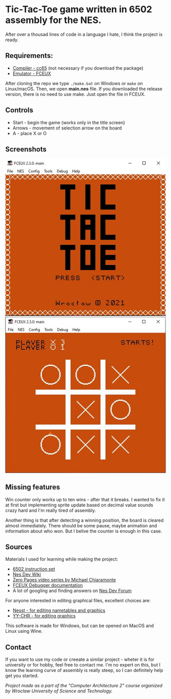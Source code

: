 # Tic-Tac-Toe game written in 6502 assembly for the NES.

After over a thousad lines of code in a language I hate, I think the project is ready.

## Requirements: 
* [Compiler - cc65](https://cc65.github.io/getting-started.html) (not necessary if you download the package)
* [Emulator - FCEUX](http://fceux.com/web/download.html)

After cloning the repo we type `./make.bat` on Windows or `make` on Linux/macOS. Then, we open **main.nes** file.
If you downloaded the release version, there is no need to use make. Just open the file in FCEUX.

## Controls
* Start - begin the game (works only in the title screen)
* Arrows - movement of selection arrow on the board
* A - place X or O

## Screenshots
![Title Screen](./docs/1.jpg)
![Gameplay](./docs/2.jpg)

## Missing features
Win counter only works up to ten wins - after that it breaks. I wanted to fix it at first but implementing sprite update based on decimal value sounds crazy hard and I'm really tired of assembly.

Another thing is that after detecting a winning position, the board is cleared almost immediately. There should be some pause, maybe animation and information about who won. But I belive the counter is enough in this case.


## Sources

Materials I used for learning while making the project:
* [6502 instruction set](http://www.6502.org/tutorials/6502opcodes.html#STA)
* [Nes Dev Wiki](https://wiki.nesdev.com/)
* [Zero Pages video series by Michael Chiaramonte](https://www.youtube.com/watch?v=JgdcGcJga4w&list=PL29OkqO3wUxzOmjc0VKcdiNPqwliHEuEk)
* [FCEUX Debugger documentation](http://fceux.com/web/help/Debugger.html)
* A lot of googling and finding answers on [Nes Dev Forum](https://forums.nesdev.com/)

For anyone interested in editing graphical files, excellent choices are:
* [Nesst - for editing nametables and graphics](https://shiru.untergrund.net/software.shtml)
* [YY-CHR - for editing graphics](https://www.romhacking.net/utilities/119/)

This software is made for Windows, but can be opened on MacOS and Linux using Wine. 

## Contact
If you want to use my code or creeate a similar project - wheter it is for university or for hobby, feel free to contact me. I'm no expert on this, but I know the learning curve of assembly is really steep, so I can definitely help get you started.

*Project made as a part of the "Computer Architecture 2" course organized by Wroclaw University of Science and Technology.*
